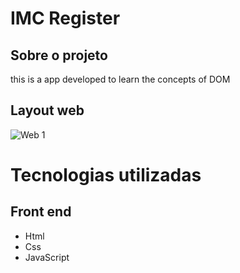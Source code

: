 # IMC Register


## Sobre o projeto

this is a app developed to learn the concepts of DOM

## Layout web

![Web 1](https://github.com/acferlucas/IMC-Register/tree/master/assets)


# Tecnologias utilizadas
## Front end
- Html
- Css
- JavaScript
